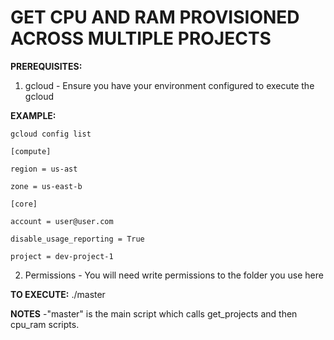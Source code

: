 # GET CPU AND RAM PROVISIONED ACROSS MULTIPLE PROJECTS
**PREREQUISITES:**
1) gcloud - Ensure you have your environment configured to execute the gcloud

**EXAMPLE:**

	gcloud config list

	[compute]

	region = us-ast

	zone = us-east-b

	[core]

	account = user@user.com

	disable_usage_reporting = True

	project = dev-project-1

2) Permissions - You will need write permissions to the folder you use here

**TO EXECUTE:**
./master

**NOTES**
-"master" is the main script which calls get_projects and then cpu_ram scripts. 

